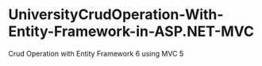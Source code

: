 # UniversityCrudOperation-With-Entity-Framework-in-ASP.NET-MVC

Crud Operation with Entity Framework 6 using MVC 5
